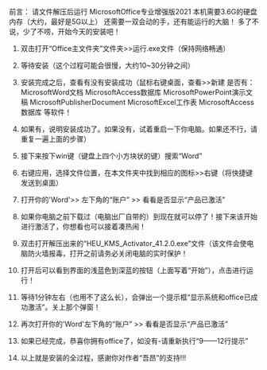 前言：
 请文件解压后运行
 MicrosoftOffice专业增强版2021
 本机需要3.6G的硬盘内存（大约，最好是5G以上）
 还需要一双会动的手，还有能运行的大脑！
 多了不说，少了不唠，开始今天的安装吧！

1. 双击打开“Office主文件夹”文件夹>>运行.exe文件（保持网络畅通）

2. 等待安装（这个过程可能会很慢，大约10~30分钟之间）

3. 安装完成之后，查看有没有安装成功（鼠标右键桌面，查看>>新建 是否有：
 MicrosoftWord文档
 MicrosoftAccess数据库
 MicrosoftPowerPoint演示文稿
 MicrosoftPublisherDocument
 MicrosoftExcel工作表
 MicrosoftAccess数据库
 等软件！
4. 如果有，说明安装成功了。如果没有，试着重启一下你电脑。如果还不行，请重复一遍上面的步骤）

5. 接下来按下win键（键盘上四个小方块状的键）搜索“Word”

6. 右键应用，选择文件位置，在本文件夹中找到相应的图标>>右键（将快捷键发送到桌面）

7. 打开你的'Word'>> 左下角的“账户” >> 看看是否显示“产品已激活”

8. 如果你电脑之前下载过（电脑出厂自带的）到现在就可以停了！接下来该开始进行激活了，你想看也可以接着凑热闹！

9. 双击打开解压出来的“HEU_KMS_Activator_41.2.0.exe”文件（该文件会使电脑防火墙报毒，打开之前请务必关闭电脑的实时保护！

10. 打开后可以看到界面的浅蓝色到深蓝的按钮（上面写着“开始”），点击进行运行！

11. 等待1分钟左右（也用不了这么长），会弹出一个提示框“显示系统和office已成功激活”。关上那个弹窗！

12. 再次打开你的'Word'左下角的“账户” >> 看看是否显示“产品已激活”

13. 如果已经完成，恭喜你拥有office了，如没有-请重新执行“9——12行提示”

14. 以上就是安装的全过程，感谢你对作者“吾昂”的支持!!!
